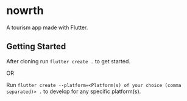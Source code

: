 # nowrth
A tourism app made with Flutter.

## Getting Started

After cloning run ```flutter create .``` to get started.

OR

Run ```flutter create --platform=<Platform(s) of your choice (comma separated)> .``` to develop for any specific platform(s).